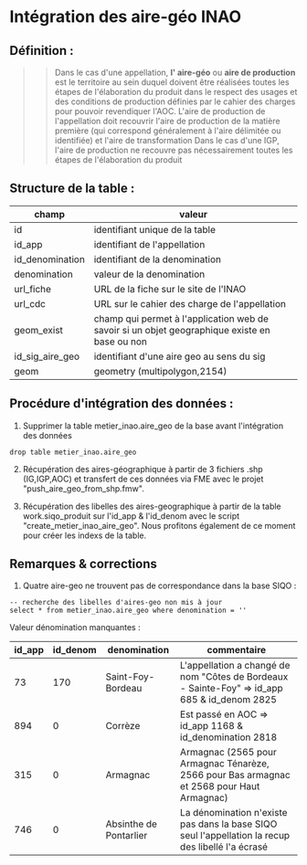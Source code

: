 # Intégration des aire-géo INAO 

## Définition :
>>Dans le cas d'une appellation, **l' aire-géo** ou **aire de production** est le territoire au sein duquel doivent être réalisées toutes les étapes de l'élaboration du produit dans le respect des usages et des conditions de production définies par le cahier des charges pour pouvoir revendiquer l'AOC. L'aire de production de l'appellation doit recouvrir l'aire de production de la matière première (qui correspond généralement à l'aire délimitée ou identifiée) et l'aire de transformation
Dans le cas d'une IGP, l'aire de production ne recouvre pas nécessairement toutes les étapes de l'élaboration du produit

## Structure de la table :

|champ|valeur|
|---|---|
|id|identifiant unique de la table|
|id_app|identifiant de l'appellation|
|id_denomination|identifiant de la denomination|
|denomination|valeur de la denomination|
|url_fiche|URL de la fiche sur le site de l'INAO|
|url_cdc|URL sur le cahier des charge de l'appellation|
|geom_exist|champ qui permet à l'application web de savoir si un objet geographique existe en base ou non|
|id_sig_aire_geo|identifiant d'une aire geo au sens du sig|
|geom|geometry (multipolygon,2154)|

## Procédure d'intégration des données :

1. Supprimer la table metier_inao.aire_geo de la base avant l'intégration des données

```
drop table metier_inao.aire_geo
```

2. Récupération des aires-géographique à partir de 3  fichiers .shp (IG,IGP,AOC) et transfert de ces données via FME avec le projet "push_aire_geo_from_shp.fmw". 

3. Récupération des libelles des aires-geographique à partir de la table work.siqo_produit sur l'id_app & l'id_denom avec le script "create_metier_inao_aire_geo". Nous profitons également de ce moment pour créer les indexs de la table. 

## Remarques & corrections 

1. Quatre aire-geo ne trouvent pas de correspondance dans la base SIQO : 

```
-- recherche des libelles d'aires-geo non mis à jour
select * from metier_inao.aire_geo where denomination = ''
``` 

Valeur dénomination manquantes :

|id_app|id_denom|denomination|commentaire|
|---|---|---|---|
|73|170|Saint-Foy-Bordeau|L'appellation a changé de nom "Côtes de Bordeaux - Sainte-Foy" => id_app 685 & id_denom 2825|
|894|0|Corrèze|Est passé en AOC => id_app 1168 & id_denomination 2818|
|315|0|Armagnac|Armagnac (2565 pour Armagnac Ténarèze, 2566 pour Bas armagnac et 2568 pour Haut Armagnac)|
|746|0|Absinthe de Pontarlier|La dénomination n'existe pas dans la base SIQO seul l'appellation la recup des libellé l'a écrasé|